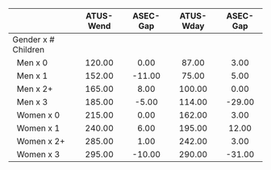 
|                      |    ATUS-Wend |     ASEC-Gap |    ATUS-Wday |     ASEC-Gap |
| -------------------- | :----------: | :----------: | :----------: | :----------: |
| Gender x # Children  |              |              |              |              |
| &nbsp;&nbsp;Men x 0  |       120.00 |         0.00 |        87.00 |         3.00 |
| &nbsp;&nbsp;Men x 1  |       152.00 |       -11.00 |        75.00 |         5.00 |
| &nbsp;&nbsp;Men x 2+ |       165.00 |         8.00 |       100.00 |         0.00 |
| &nbsp;&nbsp;Men x 3  |       185.00 |        -5.00 |       114.00 |       -29.00 |
| &nbsp;&nbsp;Women x 0 |       215.00 |         0.00 |       162.00 |         3.00 |
| &nbsp;&nbsp;Women x 1 |       240.00 |         6.00 |       195.00 |        12.00 |
| &nbsp;&nbsp;Women x 2+ |       285.00 |         1.00 |       242.00 |         3.00 |
| &nbsp;&nbsp;Women x 3 |       295.00 |       -10.00 |       290.00 |       -31.00 |

